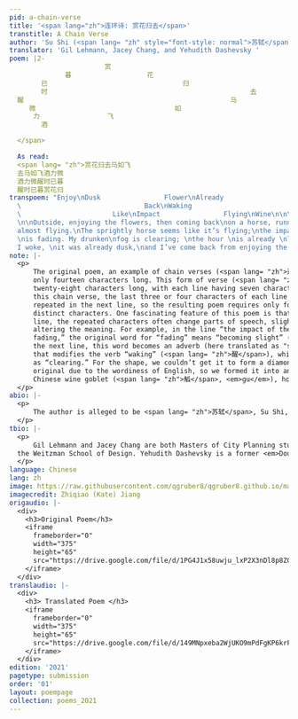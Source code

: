 ```yaml
---
pid: a-chain-verse
title: '<span lang="zh">连环诗: 赏花归去</span>'
transtitle: A Chain Verse
author: 'Su Shi (<span lang= "zh" style="font-style: normal">苏轼</span>)'
translator: 'Gil Lehmann, Jacey Chang, and Yehudith Dashevsky '
poem: |2-
                        赏
              暮                   花
        已                                  归
        时                                                   去
  醒                                                    马
     微                                   如
      力                 飞
        酒

  </span>

  As read:
  <span lang= "zh">赏花归去马如飞
  去马如飞酒力微
  酒力微醒时已暮
  醒时已暮赏花归
transpoem: "Enjoy\nDusk                Flower\nAlready                        Come\nTime
  \                               Back\nWaking                                Horse\nSlightly
  \                       Like\nImpact                Flying\nWine\n\n\nA Chain Verse
  \n\nOutside, enjoying the flowers, then coming back\non a horse, running, running,
  almost flying.\nThe sprightly horse seems like it’s flying;\nthe impact of the wine
  \nis fading. My drunken\nfog is clearing; \nthe hour \nis already \nlate.\nWhen\n
  I woke, \nit was already dusk,\nand I’ve come back from enjoying the flowers. \n"
note: |-
  <p>
      The original poem, an example of chain verses (<span lang= "zh">连环诗</span>) in ancient Chinese, is
      only fourteen characters long. This form of verse (<span lang= "zh">七言绝句</span>) is often
      twenty-eight characters long, with each line having seven characters. In
      this chain verse, the last three or four characters of each line are
      repeated in the next line, so the resulting poem requires only fourteen
      distinct characters. One fascinating feature of this poem is that in each
      line, the repeated characters often change parts of speech, slightly
      altering the meaning. For example, in the line “the impact of the wine is
      fading,” the original word for “fading” means “becoming slight” (<span lang= "zh">微</span>), and in
      the next line, this word becomes an adverb (here translated as "slightly”)
      that modifies the verb “waking” (<span lang= "zh">醒</span>), which we’ve translated in this context
      as “clearing.” For the shape, we couldn’t get it to form a diamond as in the
      original due to the wordiness of English, so we formed it into an ancient
      Chinese wine goblet (<span lang= "zh">觚</span>, <em>gu</em>), hoping to convey some of the meaning of the poem through the form.
  </p>
abio: |-
  <p>
      The author is alleged to be <span lang= "zh">苏轼</span>, Su Shi, but this remains unconfirmed.
  </p>
tbio: |-
  <p>
      Gil Lehmann and Jacey Chang are both Masters of City Planning students in
  the Weitzman School of Design. Yehudith Dashevsky is a former <em>DoubleSpeak</em> editor who currently works in Washington, DC.
  </p>
language: Chinese
lang: zh
image: https://raw.githubusercontent.com/qgruber8/qgruber8.github.io/main/assets/images/images_21/su_shi.jpg
imagecredit: Zhiqiao (Kate) Jiang
origaudio: |-
  <div>
    <h3>Original Poem</h3>
    <iframe
      frameborder="0"
      width="375"
      height="65"
      src="https://drive.google.com/file/d/1PG4J1x58uwju_lxP2X3nDl8p8ZC-8z3e/preview">
    </iframe>
  </div>
translaudio: |-
  <div>
    <h3> Translated Poem </h3>
    <iframe
      frameborder="0"
      width="375"
      height="65"
      src="https://drive.google.com/file/d/149MNpxeba2WjUKO9mPdFgKP6krFIb3MR/preview">
    </iframe>
  </div>
edition: '2021'
pagetype: submission
order: '01'
layout: poempage
collection: poems_2021
---
```

